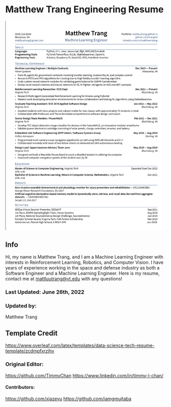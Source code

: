 # Matthew Trang Engineering Resume

![cover](https://github.com/trangml/resume/blob/main/Trang_Matthew_Resume.png?raw=true)

## Info
Hi, my name is Matthew Trang, and I am a Machine Learning Engineer with interests in Reinforcement Learning, Robotics,
and Computer Vision. I have years of experience working in the space and defense industry as both a Software Engineer and a
Machine Learning Engineer. 
Here is my resume, contact me at mattluutrang@vt.edu with any questions!

### Last Updated: June 26th, 2022

### Updated by:
Matthew Trang

## Template Credit
https://www.overleaf.com/latex/templates/data-science-tech-resume-template/zcdmpfxrzjhv

### Original Editor:
https://github.com/TimmyChan 
https://www.linkedin.com/in/timmy-l-chan/
#### Contributors: 
https://github.com/xiazeyu
https://github.com/iamgmujtaba
               
